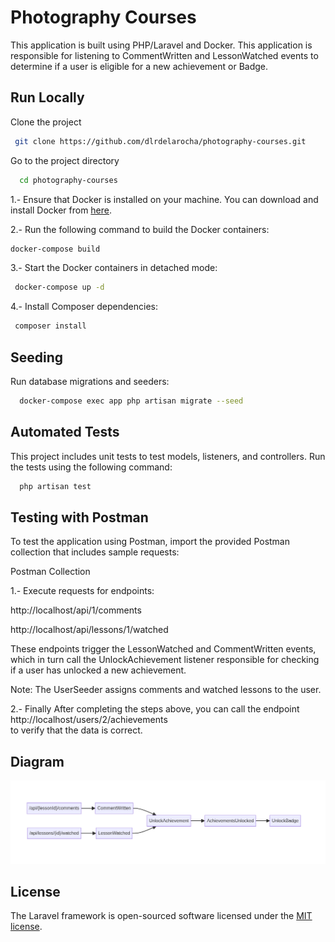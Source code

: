 
# Photography Courses

This application is built using PHP/Laravel and Docker.
This application is responsible for listening to CommentWritten and LessonWatched events to determine if a user is eligible for a new achievement or Badge.


## Run Locally

Clone the project

```bash
 git clone https://github.com/dlrdelarocha/photography-courses.git
```

Go to the project directory

```bash
  cd photography-courses
```

1.- Ensure that Docker is installed on your machine. You can download and install Docker from [here](https://www.docker.com/get-started).

2.- Run the following command to build the Docker containers:

```bash
docker-compose build
```
3.- Start the Docker containers in detached mode:

```bash
 docker-compose up -d
```

4.- Install Composer dependencies:

```bash
 composer install
```

## Seeding

Run database migrations and seeders:

```bash
  docker-compose exec app php artisan migrate --seed

```
## Automated Tests

This project includes unit tests to test models, listeners, and controllers. Run the tests using the following command:

```bash
  php artisan test
```

## Testing with Postman


To test the application using Postman, import the provided Postman collection that includes sample requests:

Postman Collection

1.- Execute requests for endpoints:

http://localhost/api/1/comments

http://localhost/api/lessons/1/watched

These endpoints trigger the LessonWatched and CommentWritten events, which in turn call the UnlockAchievement listener responsible for checking if a user has unlocked a new achievement.

Note: The UserSeeder assigns comments and watched lessons to the user.

2.- Finally 
After completing the steps above, you can call the endpoint 
http://localhost/users/2/achievements  
to verify that the data is correct.


## Diagram

![Texto alternativo](https://github.com/dlrdelarocha/photography-courses/blob/main/public/event-diagram.png)


## License

The Laravel framework is open-sourced software licensed under the [MIT license](https://opensource.org/licenses/MIT).
